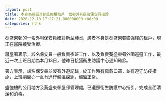 ```yaml
---
layout: post
title: 本身為葵盛東邨盛強樓租戶　當邨外判夜班保安員確診
date: 2020-12-18 17:27:21.000000000 +08:00
categories: rthk
---
```


葵盛東邨的一名外判保安員確診新型肺炎，患者本身是葵盛東邨盛強樓的租戶，現正在醫院接受治療。
 
房屋署表示，該名保安員一般負責夜班工作，以及負責葵盛東邨外圍巡邏工作，最近一次上班日期為本月13日，他昨日接獲衞生防護中心通知確診。
 
署方表示，該名保安員並沒有外遊記錄，於工作時有佩戴口罩，並有遵守防疫措施，上班期間亦一直有進行體溫探測，體溫正常。

盛強樓的公用地方及葵盛東邨屋邨管理處，已遵照衞生防護中心指引，完成全面清潔和消毒。
